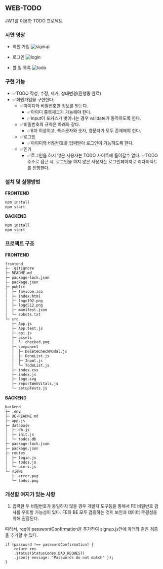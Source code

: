 ## WEB-TODO

JWT를 이용한 TODO 프로젝트  

### 시연 영상

- 회원 가입
![signup](https://github.com/user-attachments/assets/64702543-bb0a-4c9c-8f15-21db75b8228b)

- 로그인
![login](https://github.com/user-attachments/assets/20e193bd-c540-48c0-946d-0b1bd57c7647)

- 할 일 목록
![todo](https://github.com/user-attachments/assets/c0db21ab-5018-447c-8958-3cf68b5efc74)

### 구현 기능

- ✅TODO 작성, 수정, 제거, 상태변경(진행중 완료)
- ✅회원가입을 구현한다.
    - ✅아이디와 비밀번호만 정보를 받는다.
        - ✅아이디 중복체크가 가능해야 한다.
        - ✅input이 포커스가 벗어나는 경우 validate가 동작하도록 한다.
    - ✅비밀번호의 규칙은 아래와 같다.
        - ✅8자 이상이고, 특수문자와 숫자, 영문자가 모두 존재해야 한다.
    - ✅로그인
        - ✅아이디와 비밀번호를 입력받아 로그인이 가능하도록 한다.
    - ✅인가
        - ✅로그인을 하지 않은 사용자는 TODO 사이트에 들어갈수 없다. ✅TODO 주소로 접근 시, 로그인을 하지 않은 사용자는 로그인페이지로 리다이렉트를 진행한다.

### 설치 및 실행방법

**FRONTEND**

```bash
npm install
npm start
```

**BACKEND**

```bash
npm install
npm start
```

### 프로젝트 구조

**FRONTEND**

```markdown
frontend
├─ .gitignore
├─ README.md
├─ package-lock.json
├─ package.json
├─ public
│  ├─ favicon.ico
│  ├─ index.html
│  ├─ logo192.png
│  ├─ logo512.png
│  ├─ manifest.json
│  └─ robots.txt
└─ src
   ├─ App.js
   ├─ App.test.js
   ├─ api.js
   ├─ assets
   │  └─ checked.png
   ├─ component
   │  ├─ DeleteCheckModal.js
   │  ├─ DoneList.js
   │  ├─ Input.js
   │  └─ TodoList.js
   ├─ index.css
   ├─ index.js
   ├─ logo.svg
   ├─ reportWebVitals.js
   └─ setupTests.js
```

**BACKEND**

```markdown
backend
├─ .env
├─ BE-README.md
├─ app.js
├─ database
│  ├─ db.js
│  ├─ init.js
│  └─ todos.db
├─ package-lock.json
├─ package.json
├─ routes
│  ├─ login.js
│  ├─ todos.js
│  └─ users.js
└─ views
   ├─ error.pug
   └─ todos.pug
```

### 개선할 여지가 있는 사항

1. 입력한 두 비밀번호가 동일하지 않을 경우
개발자 도구등을 통해서 FE 비밀번호 검사를 우회할 가능성이 있다.
FE와 BE 모두 검증하는 것이 보안과 데이터 무결성을 위해 권장된다.

따라서, req에 passwordConfirmation을 추가하여 signup.js안에 아래와 같은 검증을 추가할 수 있다.

```
if (password !== passwordConfirmation) {
    return res
    .status(StatusCodes.BAD_REQUEST)
    .json({ message: "Passwords do not match" });
}
```